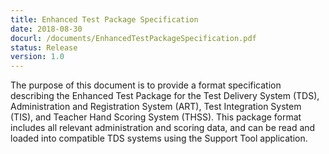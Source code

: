 ```yaml
---
title: Enhanced Test Package Specification
date: 2018-08-30
docurl: /documents/EnhancedTestPackageSpecification.pdf
status: Release
version: 1.0
---
```

The purpose of this document is to provide a format specification describing the Enhanced Test Package for the Test Delivery System (TDS), Administration and Registration System (ART), Test Integration System (TIS), and Teacher Hand Scoring System (THSS). This package format includes all relevant administration and scoring data, and can be read and loaded into compatible TDS systems using the Support Tool application.